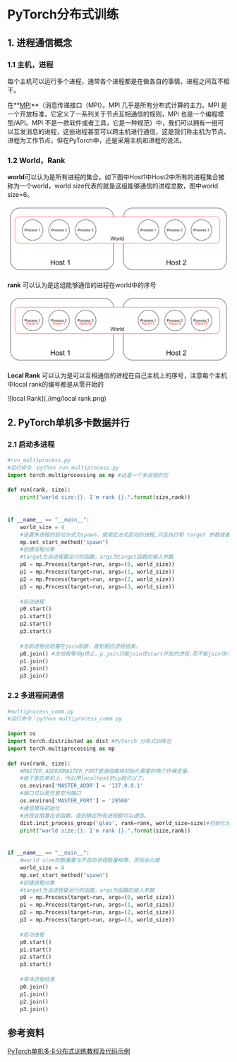 # PyTorch分布式训练

## 1. 进程通信概念  

### 1.1 主机，进程  

每个主机可以运行多个进程，通常各个进程都是在做各自的事情，进程之间互不相干。

在**[MPI](https://mpitutorial.com/tutorials/mpi-introduction/zh_cn/)**（消息传递接口（MPI）。MPI 几乎是所有分布式计算的主力。MPI 是一个开放标准，它定义了一系列关于节点互相通信的规则，MPI 也是一个编程模型/API。MPI 不是一款软件或者工具，它是一种规范）中，我们可以拥有一组可以互发消息的进程，这些进程甚至可以跨主机进行通信，这是我们称主机为节点，进程为工作节点，但在PyTorch中，还是采用主机和进程的说法。

### 1.2 World，Rank

**world**可以认为是所有进程的集合。如下图中Host1中Host2中所有的进程集合被称为一个world，world size代表的就是这组能够通信的进程总数，图中world size=6。

![world](./img/World.png)



**rank** 可以认为是这组能够通信的进程在world中的序号

![rank](./img\rank.png)

**Local Rank** 可以认为是可以互相通信的进程在自己主机上的序号，注意每个主机中local rank的编号都是从零开始的

![local Rank](./img/local rank.png)

## 2. PyTorch单机多卡数据并行

### 2.1 启动多进程

```python
#run_multiprocess.py
#运行命令：python run_multiprocess.py
import torch.multiprocessing as mp #这是一个多进程的包
 
def run(rank, size):
    print("world size:{}. I'm rank {}.".format(size,rank))
 
 
if __name__ == "__main__":
    world_size = 4
    #设置多进程的启动方式为spawn，使用此方式启动的进程,只会执行和 target 参数或者 run() 方法相关的代码。
    mp.set_start_method("spawn") 
    #创建进程对象
    #target为该进程要运行的函数，args为target函数的输入参数
    p0 = mp.Process(target=run, args=(0, world_size))
    p1 = mp.Process(target=run, args=(1, world_size))
    p2 = mp.Process(target=run, args=(2, world_size))
    p3 = mp.Process(target=run, args=(3, world_size))
 
    #启动进程
    p0.start()
    p1.start()
    p2.start()
    p3.start()
 
    #当前进程会阻塞在join函数，直到相应进程结束。
    p0.join() #主线程等待p终止，p.join只能join住start开启的进程,而不能join住run开启的进程
    p1.join()
    p2.join()
    p3.join()
```



### 2.2 多进程间通信

```python
#multiprocess_comm.py
#运行命令：python multiprocess_comm.py
 
import os
import torch.distributed as dist #PyTorch 分布式训练包
import torch.multiprocessing as mp
 
def run(rank, size):
    #MASTER_ADDR和MASTER_PORT是通信模块初始化需要的两个环境变量。
    #由于是在单机上，所以用localhost的ip就可以了。
    os.environ['MASTER_ADDR'] = '127.0.0.1'
    #端口可以是任意空闲端口
    os.environ['MASTER_PORT'] = '29500'
    #通信模块初始化
    #进程会阻塞在该函数，直到确定所有进程都可以通信。
    dist.init_process_group('gloo', rank=rank, world_size=size)#初始化分布式环境，第一个参数指定的是通信后端
    print("world size:{}. I'm rank {}.".format(size,rank))
 
 
if __name__ == "__main__":
    #world size的数量要与开启的进程数量相等，否则会出错
    world_size = 4
    mp.set_start_method("spawn")
    #创建进程对象
    #target为该进程要运行的函数，args为函数的输入参数
    p0 = mp.Process(target=run, args=(0, world_size))
    p1 = mp.Process(target=run, args=(1, world_size))
    p2 = mp.Process(target=run, args=(2, world_size))
    p3 = mp.Process(target=run, args=(3, world_size))
 
    #启动进程
    p0.start()
    p1.start()
    p2.start()
    p3.start()
 
    #等待进程结束
    p0.join()
    p1.join()
    p2.join()
    p3.join()
```




## 参考资料

[PyTorch单机多卡分布式训练教程及代码示例](https://blog.csdn.net/zzxxxaa1/article/details/121421075)
